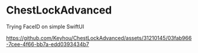 # ChestLockAdvanced
Trying FaceID on simple SwiftUI

https://github.com/Keyhou/ChestLockAdvanced/assets/31210145/03fab966-7cee-4f66-bb7a-edd0393434b7
